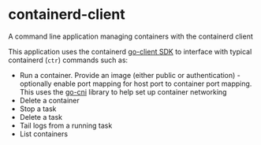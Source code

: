 # containerd-client
A command line application managing containers with the containerd client

This application uses the containerd [go-client SDK](https://github.com/containerd/containerd/blob/main/docs/getting-started.md) to interface with typical containerd (`ctr`) commands such as:
- Run a container. Provide an image (either public or authentication) - optionally enable port mapping for host port to container port mapping. This uses the [go-cni](https://github.com/containerd/go-cni) library to help set up container networking
- Delete a container
- Stop a task
- Delete a task
- Tail logs from a running task
- List containers
